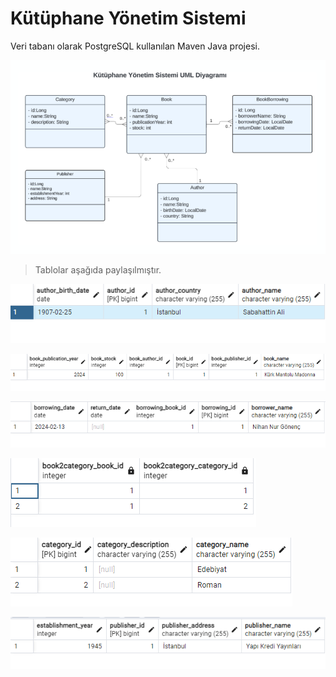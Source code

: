 # Kütüphane Yönetim Sistemi
Veri tabanı olarak PostgreSQL kullanılan Maven Java projesi.

![library.PNG](..%2F..%2F..%2F..%2Fimages%2Flibrary.PNG)
>Tablolar aşağıda paylaşılmıştır. 

![author.PNG](..%2F..%2F..%2F..%2Fimages%2Fauthor.PNG)

![book.PNG](..%2F..%2F..%2F..%2Fimages%2Fbook.PNG)

![bookBorrowing.PNG](..%2F..%2F..%2F..%2Fimages%2FbookBorrowing.PNG)

![book2category.PNG](..%2F..%2F..%2F..%2Fimages%2Fbook2category.PNG)

![category.PNG](..%2F..%2F..%2F..%2Fimages%2Fcategory.PNG)

![publisher.PNG](..%2F..%2F..%2F..%2Fimages%2Fpublisher.PNG)
